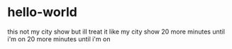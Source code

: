 # hello-world
this not my city show but ill treat it like my city show
20 more minutes until i'm on
20 more minutes until i'm on
